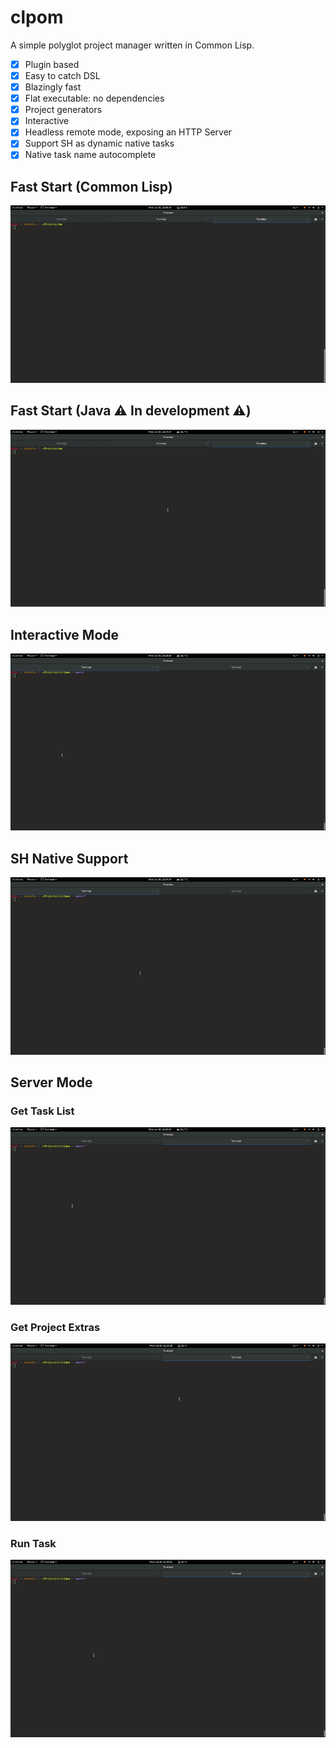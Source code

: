 clpom
=====

A simple polyglot project manager written in Common Lisp.

* [x] Plugin based
* [x] Easy to catch DSL
* [x] Blazingly fast
* [x] Flat executable: no dependencies
* [x] Project generators
* [x] Interactive
* [x] Headless remote mode, exposing an HTTP Server
* [x] Support SH as dynamic native tasks
* [x] Native task name autocomplete

Fast Start (Common Lisp)
------------------------

![Common Lisp Generator](doc/gif/video-common-lisp-generator.gif "Fast Start (CL)")

Fast Start (Java :warning: In development :warning:)
---------------------------------------------------

![Java Generator](doc/gif/video-java-generator.gif "Fast Start (Java)")

Interactive Mode
----------------

![Interactive Mode](doc/gif/video-interactive.gif "Interactive Mode")

SH Native Support
-----------------

![SH Native Support](doc/gif/video-sh-import.gif "SH Native Support")

Server Mode
-----------

### Get Task List

![Task List from Server](doc/gif/video-get-task-list-server.gif "Task List from Server")

### Get Project Extras

![Project Extras from Server](doc/gif/video-get-project-extras.gif "Project Extras from Server")

### Run Task

![Run Task from Server](doc/gif/video-run-task-server.gif "Run Task From Server")
